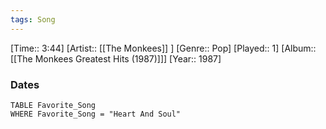 ```yaml
---
tags: Song  
---
```

[Time:: 3:44]
[Artist:: [[The Monkees]] ]
[Genre:: Pop]
[Played:: 1]
[Album:: [[The Monkees Greatest Hits (1987)]]]
[Year:: 1987]
### Dates
````dataview
TABLE Favorite_Song
WHERE Favorite_Song = "Heart And Soul"
````